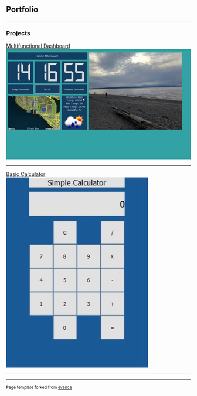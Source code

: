 ## Portfolio

---

### Projects 

[Multifunctional Dashboard](/sample_page)
<br>
<img src="images/DesktopApp.jpg?raw=true"/>

---
[Basic Calculator](https://github.com/edmondsb/BasicCalculator)
<br>
<img src="images/Calculator.jpg?raw=true"/>

---







---
<p style="font-size:11px">Page template forked from <a href="https://github.com/evanca/quick-portfolio">evanca</a></p>
<!-- Remove above link if you don't want to attibute -->
